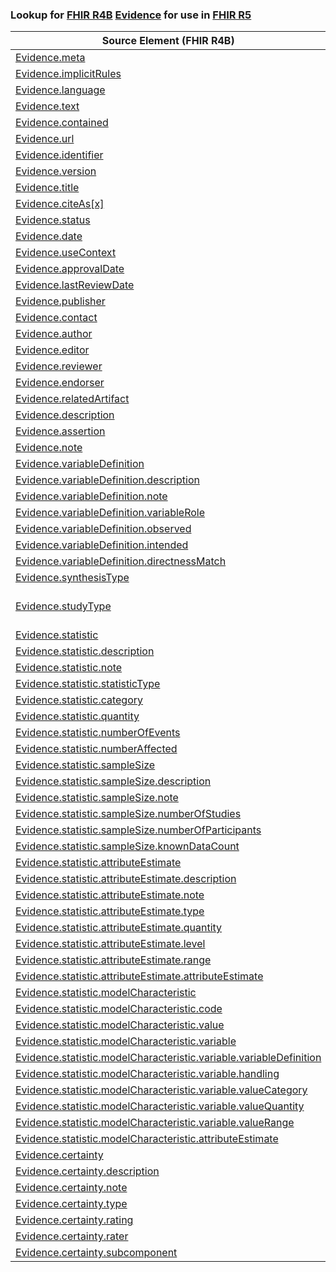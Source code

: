 ### Lookup for [FHIR R4B](https://hl7.org/fhir/R4B/) [Evidence](https://hl7.org/fhir/R4B/Evidence.html) for use in [FHIR R5](https://hl7.org/fhir/R5/)

| Source Element (FHIR R4B) | Usage | Target |
| -------------- | ----- | ------ |
| [Evidence.meta](https://hl7.org/fhir/R4B/Evidence.html#resource) | `UseElementSameName` | [Evidence.meta](https://hl7.org/fhir/R5/Evidence.html#resource) |
| [Evidence.implicitRules](https://hl7.org/fhir/R4B/Evidence.html#resource) | `UseElementSameName` | [Evidence.implicitRules](https://hl7.org/fhir/R5/Evidence.html#resource) |
| [Evidence.language](https://hl7.org/fhir/R4B/Evidence.html#resource) | `UseElementSameName` | [Evidence.language](https://hl7.org/fhir/R5/Evidence.html#resource) |
| [Evidence.text](https://hl7.org/fhir/R4B/Evidence.html#resource) | `UseElementSameName` | [Evidence.text](https://hl7.org/fhir/R5/Evidence.html#resource) |
| [Evidence.contained](https://hl7.org/fhir/R4B/Evidence.html#resource) | `UseElementSameName` | [Evidence.contained](https://hl7.org/fhir/R5/Evidence.html#resource) |
| [Evidence.url](https://hl7.org/fhir/R4B/Evidence.html#resource) | `UseElementSameName` | [Evidence.url](https://hl7.org/fhir/R5/Evidence.html#resource) |
| [Evidence.identifier](https://hl7.org/fhir/R4B/Evidence.html#resource) | `UseElementSameName` | [Evidence.identifier](https://hl7.org/fhir/R5/Evidence.html#resource) |
| [Evidence.version](https://hl7.org/fhir/R4B/Evidence.html#resource) | `UseElementSameName` | [Evidence.version](https://hl7.org/fhir/R5/Evidence.html#resource) |
| [Evidence.title](https://hl7.org/fhir/R4B/Evidence.html#resource) | `UseElementSameName` | [Evidence.title](https://hl7.org/fhir/R5/Evidence.html#resource) |
| [Evidence.citeAs[x]](https://hl7.org/fhir/R4B/Evidence.html#resource) | `UseElementSameName` | [Evidence.citeAs[x]](https://hl7.org/fhir/R5/Evidence.html#resource) |
| [Evidence.status](https://hl7.org/fhir/R4B/Evidence.html#resource) | `UseElementSameName` | [Evidence.status](https://hl7.org/fhir/R5/Evidence.html#resource) |
| [Evidence.date](https://hl7.org/fhir/R4B/Evidence.html#resource) | `UseElementSameName` | [Evidence.date](https://hl7.org/fhir/R5/Evidence.html#resource) |
| [Evidence.useContext](https://hl7.org/fhir/R4B/Evidence.html#resource) | `UseElementSameName` | [Evidence.useContext](https://hl7.org/fhir/R5/Evidence.html#resource) |
| [Evidence.approvalDate](https://hl7.org/fhir/R4B/Evidence.html#resource) | `UseElementSameName` | [Evidence.approvalDate](https://hl7.org/fhir/R5/Evidence.html#resource) |
| [Evidence.lastReviewDate](https://hl7.org/fhir/R4B/Evidence.html#resource) | `UseElementSameName` | [Evidence.lastReviewDate](https://hl7.org/fhir/R5/Evidence.html#resource) |
| [Evidence.publisher](https://hl7.org/fhir/R4B/Evidence.html#resource) | `UseElementSameName` | [Evidence.publisher](https://hl7.org/fhir/R5/Evidence.html#resource) |
| [Evidence.contact](https://hl7.org/fhir/R4B/Evidence.html#resource) | `UseElementSameName` | [Evidence.contact](https://hl7.org/fhir/R5/Evidence.html#resource) |
| [Evidence.author](https://hl7.org/fhir/R4B/Evidence.html#resource) | `UseElementSameName` | [Evidence.author](https://hl7.org/fhir/R5/Evidence.html#resource) |
| [Evidence.editor](https://hl7.org/fhir/R4B/Evidence.html#resource) | `UseElementSameName` | [Evidence.editor](https://hl7.org/fhir/R5/Evidence.html#resource) |
| [Evidence.reviewer](https://hl7.org/fhir/R4B/Evidence.html#resource) | `UseElementSameName` | [Evidence.reviewer](https://hl7.org/fhir/R5/Evidence.html#resource) |
| [Evidence.endorser](https://hl7.org/fhir/R4B/Evidence.html#resource) | `UseElementSameName` | [Evidence.endorser](https://hl7.org/fhir/R5/Evidence.html#resource) |
| [Evidence.relatedArtifact](https://hl7.org/fhir/R4B/Evidence.html#resource) | `UseElementSameName` | [Evidence.relatedArtifact](https://hl7.org/fhir/R5/Evidence.html#resource) |
| [Evidence.description](https://hl7.org/fhir/R4B/Evidence.html#resource) | `UseElementSameName` | [Evidence.description](https://hl7.org/fhir/R5/Evidence.html#resource) |
| [Evidence.assertion](https://hl7.org/fhir/R4B/Evidence.html#resource) | `UseElementSameName` | [Evidence.assertion](https://hl7.org/fhir/R5/Evidence.html#resource) |
| [Evidence.note](https://hl7.org/fhir/R4B/Evidence.html#resource) | `UseElementSameName` | [Evidence.note](https://hl7.org/fhir/R5/Evidence.html#resource) |
| [Evidence.variableDefinition](https://hl7.org/fhir/R4B/Evidence.html#resource) | `UseElementSameName` | [Evidence.variableDefinition](https://hl7.org/fhir/R5/Evidence.html#resource) |
| [Evidence.variableDefinition.description](https://hl7.org/fhir/R4B/Evidence.html#resource) | `UseElementSameName` | [Evidence.variableDefinition.description](https://hl7.org/fhir/R5/Evidence.html#resource) |
| [Evidence.variableDefinition.note](https://hl7.org/fhir/R4B/Evidence.html#resource) | `UseElementSameName` | [Evidence.variableDefinition.note](https://hl7.org/fhir/R5/Evidence.html#resource) |
| [Evidence.variableDefinition.variableRole](https://hl7.org/fhir/R4B/Evidence.html#resource) | `UseElementSameName` | [Evidence.variableDefinition.variableRole](https://hl7.org/fhir/R5/Evidence.html#resource) |
| [Evidence.variableDefinition.observed](https://hl7.org/fhir/R4B/Evidence.html#resource) | `UseElementSameName` | [Evidence.variableDefinition.observed](https://hl7.org/fhir/R5/Evidence.html#resource) |
| [Evidence.variableDefinition.intended](https://hl7.org/fhir/R4B/Evidence.html#resource) | `UseElementSameName` | [Evidence.variableDefinition.intended](https://hl7.org/fhir/R5/Evidence.html#resource) |
| [Evidence.variableDefinition.directnessMatch](https://hl7.org/fhir/R4B/Evidence.html#resource) | `UseElementSameName` | [Evidence.variableDefinition.directnessMatch](https://hl7.org/fhir/R5/Evidence.html#resource) |
| [Evidence.synthesisType](https://hl7.org/fhir/R4B/Evidence.html#resource) | `UseElementSameName` | [Evidence.synthesisType](https://hl7.org/fhir/R5/Evidence.html#resource) |
| [Evidence.studyType](https://hl7.org/fhir/R4B/Evidence.html#resource) | `UseExtension` | [http://hl7.org/fhir/4.3/StructureDefinition/extension-Evidence.studyType](StructureDefinition-ext-R4B-Evidence.studyType.html) |
| [Evidence.statistic](https://hl7.org/fhir/R4B/Evidence.html#resource) | `UseElementSameName` | [Evidence.statistic](https://hl7.org/fhir/R5/Evidence.html#resource) |
| [Evidence.statistic.description](https://hl7.org/fhir/R4B/Evidence.html#resource) | `UseElementSameName` | [Evidence.statistic.description](https://hl7.org/fhir/R5/Evidence.html#resource) |
| [Evidence.statistic.note](https://hl7.org/fhir/R4B/Evidence.html#resource) | `UseElementSameName` | [Evidence.statistic.note](https://hl7.org/fhir/R5/Evidence.html#resource) |
| [Evidence.statistic.statisticType](https://hl7.org/fhir/R4B/Evidence.html#resource) | `UseElementSameName` | [Evidence.statistic.statisticType](https://hl7.org/fhir/R5/Evidence.html#resource) |
| [Evidence.statistic.category](https://hl7.org/fhir/R4B/Evidence.html#resource) | `UseElementSameName` | [Evidence.statistic.category](https://hl7.org/fhir/R5/Evidence.html#resource) |
| [Evidence.statistic.quantity](https://hl7.org/fhir/R4B/Evidence.html#resource) | `UseElementSameName` | [Evidence.statistic.quantity](https://hl7.org/fhir/R5/Evidence.html#resource) |
| [Evidence.statistic.numberOfEvents](https://hl7.org/fhir/R4B/Evidence.html#resource) | `UseElementSameName` | [Evidence.statistic.numberOfEvents](https://hl7.org/fhir/R5/Evidence.html#resource) |
| [Evidence.statistic.numberAffected](https://hl7.org/fhir/R4B/Evidence.html#resource) | `UseElementSameName` | [Evidence.statistic.numberAffected](https://hl7.org/fhir/R5/Evidence.html#resource) |
| [Evidence.statistic.sampleSize](https://hl7.org/fhir/R4B/Evidence.html#resource) | `UseElementSameName` | [Evidence.statistic.sampleSize](https://hl7.org/fhir/R5/Evidence.html#resource) |
| [Evidence.statistic.sampleSize.description](https://hl7.org/fhir/R4B/Evidence.html#resource) | `UseElementSameName` | [Evidence.statistic.sampleSize.description](https://hl7.org/fhir/R5/Evidence.html#resource) |
| [Evidence.statistic.sampleSize.note](https://hl7.org/fhir/R4B/Evidence.html#resource) | `UseElementSameName` | [Evidence.statistic.sampleSize.note](https://hl7.org/fhir/R5/Evidence.html#resource) |
| [Evidence.statistic.sampleSize.numberOfStudies](https://hl7.org/fhir/R4B/Evidence.html#resource) | `UseElementSameName` | [Evidence.statistic.sampleSize.numberOfStudies](https://hl7.org/fhir/R5/Evidence.html#resource) |
| [Evidence.statistic.sampleSize.numberOfParticipants](https://hl7.org/fhir/R4B/Evidence.html#resource) | `UseElementSameName` | [Evidence.statistic.sampleSize.numberOfParticipants](https://hl7.org/fhir/R5/Evidence.html#resource) |
| [Evidence.statistic.sampleSize.knownDataCount](https://hl7.org/fhir/R4B/Evidence.html#resource) | `UseElementSameName` | [Evidence.statistic.sampleSize.knownDataCount](https://hl7.org/fhir/R5/Evidence.html#resource) |
| [Evidence.statistic.attributeEstimate](https://hl7.org/fhir/R4B/Evidence.html#resource) | `UseElementSameName` | [Evidence.statistic.attributeEstimate](https://hl7.org/fhir/R5/Evidence.html#resource) |
| [Evidence.statistic.attributeEstimate.description](https://hl7.org/fhir/R4B/Evidence.html#resource) | `UseElementSameName` | [Evidence.statistic.attributeEstimate.description](https://hl7.org/fhir/R5/Evidence.html#resource) |
| [Evidence.statistic.attributeEstimate.note](https://hl7.org/fhir/R4B/Evidence.html#resource) | `UseElementSameName` | [Evidence.statistic.attributeEstimate.note](https://hl7.org/fhir/R5/Evidence.html#resource) |
| [Evidence.statistic.attributeEstimate.type](https://hl7.org/fhir/R4B/Evidence.html#resource) | `UseElementSameName` | [Evidence.statistic.attributeEstimate.type](https://hl7.org/fhir/R5/Evidence.html#resource) |
| [Evidence.statistic.attributeEstimate.quantity](https://hl7.org/fhir/R4B/Evidence.html#resource) | `UseElementSameName` | [Evidence.statistic.attributeEstimate.quantity](https://hl7.org/fhir/R5/Evidence.html#resource) |
| [Evidence.statistic.attributeEstimate.level](https://hl7.org/fhir/R4B/Evidence.html#resource) | `UseElementSameName` | [Evidence.statistic.attributeEstimate.level](https://hl7.org/fhir/R5/Evidence.html#resource) |
| [Evidence.statistic.attributeEstimate.range](https://hl7.org/fhir/R4B/Evidence.html#resource) | `UseElementSameName` | [Evidence.statistic.attributeEstimate.range](https://hl7.org/fhir/R5/Evidence.html#resource) |
| [Evidence.statistic.attributeEstimate.attributeEstimate](https://hl7.org/fhir/R4B/Evidence.html#resource) | `UseElementSameName` | [Evidence.statistic.attributeEstimate.attributeEstimate](https://hl7.org/fhir/R5/Evidence.html#resource) |
| [Evidence.statistic.modelCharacteristic](https://hl7.org/fhir/R4B/Evidence.html#resource) | `UseElementSameName` | [Evidence.statistic.modelCharacteristic](https://hl7.org/fhir/R5/Evidence.html#resource) |
| [Evidence.statistic.modelCharacteristic.code](https://hl7.org/fhir/R4B/Evidence.html#resource) | `UseElementSameName` | [Evidence.statistic.modelCharacteristic.code](https://hl7.org/fhir/R5/Evidence.html#resource) |
| [Evidence.statistic.modelCharacteristic.value](https://hl7.org/fhir/R4B/Evidence.html#resource) | `UseElementSameName` | [Evidence.statistic.modelCharacteristic.value](https://hl7.org/fhir/R5/Evidence.html#resource) |
| [Evidence.statistic.modelCharacteristic.variable](https://hl7.org/fhir/R4B/Evidence.html#resource) | `UseElementSameName` | [Evidence.statistic.modelCharacteristic.variable](https://hl7.org/fhir/R5/Evidence.html#resource) |
| [Evidence.statistic.modelCharacteristic.variable.variableDefinition](https://hl7.org/fhir/R4B/Evidence.html#resource) | `UseElementSameName` | [Evidence.statistic.modelCharacteristic.variable.variableDefinition](https://hl7.org/fhir/R5/Evidence.html#resource) |
| [Evidence.statistic.modelCharacteristic.variable.handling](https://hl7.org/fhir/R4B/Evidence.html#resource) | `UseElementSameName` | [Evidence.statistic.modelCharacteristic.variable.handling](https://hl7.org/fhir/R5/Evidence.html#resource) |
| [Evidence.statistic.modelCharacteristic.variable.valueCategory](https://hl7.org/fhir/R4B/Evidence.html#resource) | `UseElementSameName` | [Evidence.statistic.modelCharacteristic.variable.valueCategory](https://hl7.org/fhir/R5/Evidence.html#resource) |
| [Evidence.statistic.modelCharacteristic.variable.valueQuantity](https://hl7.org/fhir/R4B/Evidence.html#resource) | `UseElementSameName` | [Evidence.statistic.modelCharacteristic.variable.valueQuantity](https://hl7.org/fhir/R5/Evidence.html#resource) |
| [Evidence.statistic.modelCharacteristic.variable.valueRange](https://hl7.org/fhir/R4B/Evidence.html#resource) | `UseElementSameName` | [Evidence.statistic.modelCharacteristic.variable.valueRange](https://hl7.org/fhir/R5/Evidence.html#resource) |
| [Evidence.statistic.modelCharacteristic.attributeEstimate](https://hl7.org/fhir/R4B/Evidence.html#resource) | `UseElementSameName` | [Evidence.statistic.modelCharacteristic.attributeEstimate](https://hl7.org/fhir/R5/Evidence.html#resource) |
| [Evidence.certainty](https://hl7.org/fhir/R4B/Evidence.html#resource) | `UseElementSameName` | [Evidence.certainty](https://hl7.org/fhir/R5/Evidence.html#resource) |
| [Evidence.certainty.description](https://hl7.org/fhir/R4B/Evidence.html#resource) | `UseElementSameName` | [Evidence.certainty.description](https://hl7.org/fhir/R5/Evidence.html#resource) |
| [Evidence.certainty.note](https://hl7.org/fhir/R4B/Evidence.html#resource) | `UseElementSameName` | [Evidence.certainty.note](https://hl7.org/fhir/R5/Evidence.html#resource) |
| [Evidence.certainty.type](https://hl7.org/fhir/R4B/Evidence.html#resource) | `UseElementSameName` | [Evidence.certainty.type](https://hl7.org/fhir/R5/Evidence.html#resource) |
| [Evidence.certainty.rating](https://hl7.org/fhir/R4B/Evidence.html#resource) | `UseElementSameName` | [Evidence.certainty.rating](https://hl7.org/fhir/R5/Evidence.html#resource) |
| [Evidence.certainty.rater](https://hl7.org/fhir/R4B/Evidence.html#resource) | `UseElementSameName` | [Evidence.certainty.rater](https://hl7.org/fhir/R5/Evidence.html#resource) |
| [Evidence.certainty.subcomponent](https://hl7.org/fhir/R4B/Evidence.html#resource) | `UseElementSameName` | [Evidence.certainty.subcomponent](https://hl7.org/fhir/R5/Evidence.html#resource) |
